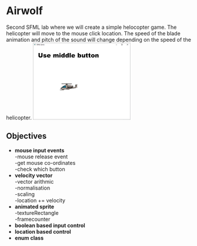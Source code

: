 # Airwolf
Second SFML lab where we will create a simple helocopter game. The helicopter will move to the mouse click location.
The speed of the blade animation and pitch of the sound will change depending on the speed of the helicopter.
![screen](screen.png) 
## Objectives
+ **mouse input events**
<br>-mouse release event
<br>-get mouse co-ordinates 
<br>-check which button
+ **velocity vector**
<br>-vector arithmic
<br>-normalisation
<br>-scaling
<br>-location += velocity
+ **animated sprite**
<br>-textureRectangle
<br>-framecounter
+ **boolean based input control**
+ **location based control**
+ **enum class**
 




